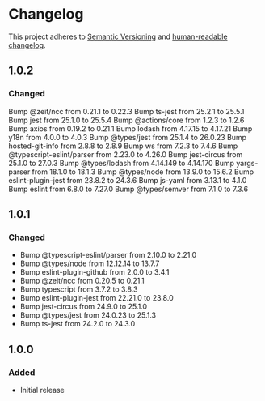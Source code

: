 # Changelog

This project adheres to [Semantic Versioning](https://semver.org/spec/v2.0.0.html)
and [human-readable changelog](https://keepachangelog.com/en/1.0.0/).

## 1.0.2

### Changed

Bump @zeit/ncc from 0.21.1 to 0.22.3
Bump ts-jest from 25.2.1 to 25.5.1
Bump jest from 25.1.0 to 25.5.4
Bump @actions/core from 1.2.3 to 1.2.6
Bump axios from 0.19.2 to 0.21.1
Bump lodash from 4.17.15 to 4.17.21
Bump y18n from 4.0.0 to 4.0.3
Bump @types/jest from 25.1.4 to 26.0.23
Bump hosted-git-info from 2.8.8 to 2.8.9
Bump ws from 7.2.3 to 7.4.6
Bump @typescript-eslint/parser from 2.23.0 to 4.26.0
Bump jest-circus from 25.1.0 to 27.0.3
Bump @types/lodash from 4.14.149 to 4.14.170
Bump yargs-parser from 18.1.0 to 18.1.3
Bump @types/node from 13.9.0 to 15.6.2
Bump eslint-plugin-jest from 23.8.2 to 24.3.6
Bump js-yaml from 3.13.1 to 4.1.0
Bump eslint from 6.8.0 to 7.27.0
Bump @types/semver from 7.1.0 to 7.3.6

## 1.0.1

### Changed

- Bump @typescript-eslint/parser from 2.10.0 to 2.21.0
- Bump @types/node from 12.12.14 to 13.7.7
- Bump eslint-plugin-github from 2.0.0 to 3.4.1
- Bump @zeit/ncc from 0.20.5 to 0.21.1
- Bump typescript from 3.7.2 to 3.8.3
- Bump eslint-plugin-jest from 22.21.0 to 23.8.0
- Bump jest-circus from 24.9.0 to 25.1.0  
- Bump @types/jest from 24.0.23 to 25.1.3  
- Bump ts-jest from 24.2.0 to 24.3.0  

## 1.0.0

### Added

- Initial release
